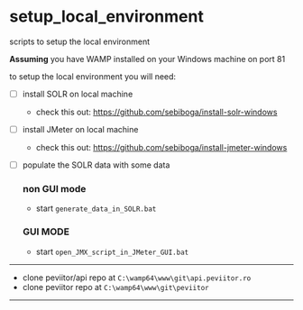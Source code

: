 # setup_local_environment
scripts to setup the local environment

**Assuming** you have WAMP installed on your Windows machine on port 81

to setup the local environment you will need:

- [ ] install SOLR on local machine
  
  - check this out: https://github.com/sebiboga/install-solr-windows

- [ ] install JMeter on local machine

   - check this out: https://github.com/sebiboga/install-jmeter-windows

- [ ] populate the SOLR data with some data
   
   ### non GUI mode
   - start  `generate_data_in_SOLR.bat`
   ### GUI MODE
   - start `open_JMX_script_in_JMeter_GUI.bat`

***
* clone peviitor/api repo at `C:\wamp64\www\git\api.peviitor.ro` 
* clone peviitor repo at `C:\wamp64\www\git\peviitor`
***
